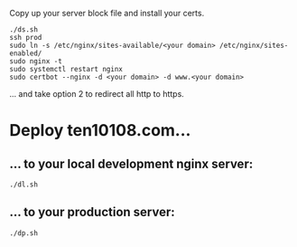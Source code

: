 

Copy up your server block file and install your certs.


    ./ds.sh
    ssh prod
    sudo ln -s /etc/nginx/sites-available/<your domain> /etc/nginx/sites-enabled/
    sudo nginx -t
    sudo systemctl restart nginx
    sudo certbot --nginx -d <your domain> -d www.<your domain>

... and take option 2 to redirect all http to https.

# Deploy ten10108.com...

## ... to your local development nginx server:
    

    ./dl.sh


## ... to your production server:


    ./dp.sh



